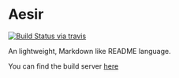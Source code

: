 # Aesir

[![Build Status via travis](https://travis-ci.com/puntillol59/Aesir.svg?branch=main)](https://travis-ci.com/puntillol59/Aesir)

An lightweight, Markdown like README language.

You can find the build server [here](https://glitch.com/edit/#!/aesir-build?path=README.md%3A3%3A27)
